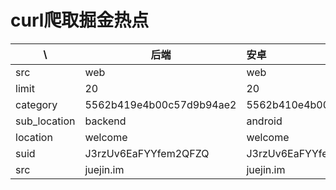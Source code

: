 # curl爬取掘金热点





| \            | 后端                     | 安卓                     | 前端                     |
| ------------ | ------------------------ | :----------------------- | ------------------------ |
| src          | web                      | web                      | web                      |
| limit        | 20                       | 20                       | 20                       |
| category     | 5562b419e4b00c57d9b94ae2 | 5562b410e4b00c57d9b94a92 | 5562b415e4b00c57d9b94ac8 |
| sub_location | backend                  | android                  | frontend                 |
| location     | welcome                  | welcome                  | welcome                  |
| suid         | J3rzUv6EaFYYfem2QFZQ     | J3rzUv6EaFYYfem2QFZQ     | J3rzUv6EaFYYfem2QFZQ     |
| src          | juejin.im                | juejin.im                | juejin.im                |


